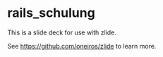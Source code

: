 # rails_schulung

This is a slide deck for use with zlide.

See https://github.com/oneiros/zlide to learn more.
